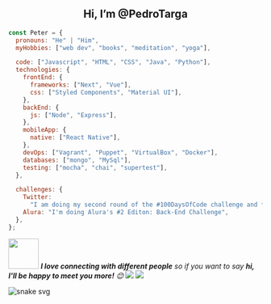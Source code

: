 <h2  align="center">
Hi, I’m @PedroTarga 
</h2>

```javascript
const Peter = {
  pronouns: "He" | "Him",
  myHobbies: ["web dev", "books", "meditation", "yoga"],

  code: ["Javascript", "HTML", "CSS", "Java", "Python"],
  technologies: {
    frontEnd: {
      frameworks: ["Next", "Vue"],
      css: ["Styled Components", "Material UI"],
    },
    backEnd: {
      js: ["Node", "Express"],
    },
    mobileApp: {
      native: ["React Native"],
    },
    devOps: ["Vagrant", "Puppet", "VirtualBox", "Docker"],
    databases: ["mongo", "MySql"],
    testing: ["mocha", "chai", "supertest"],
  },

  challenges: {
    Twitter:
      "I am doing my second round of the #100DaysOfCode challenge and focused in learning Java",
    Alura: "I'm doing Alura's #2 Editon: Back-End Challenge",
  },
};
```

<img src="https://media.giphy.com/media/LnQjpWaON8nhr21vNW/giphy.gif" width="60"> <em><b>I love connecting with different people</b> so if you want to say <b>hi, I'll be happy to meet you more!</b> 😊</em>
<a href = "https://twitter.com/TargaPeter"><img src="https://img.shields.io/badge/-Twitter-%23333?style=flat-square&logo=twitter&logoColor=white&color=blue"></a>
<a href = "mailto:targa.pe@gmail.com"><img src="https://img.shields.io/badge/-Gmail-%23333?style=flat-square&logo=gmail&logoColor=white&color=red" target="_blank"></a>

![snake svg](https://github.com/PedroTarga/PedroTarga/blob/output/github-contribution-grid-snake.svg)

